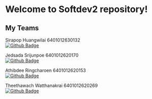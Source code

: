# Welcome to Softdev2 repository!

## My Teams

Sirapop Huangwilai 6401012630132                                      
[![Github Badge](https://img.shields.io/badge/-sirapopModel-333?style=flat&logo=Github&logoColor=white)](https://github.com/sirapopModel)

Jedsada Srijunpoe 6401012620170                                  
[![Github Badge](https://img.shields.io/badge/-JedsadaSrijunpoe-333?style=flat&logo=Github&logoColor=white)](https://github.com/JedsadaSrijunpoe)

Athibdee Ringcharoen 6401012620153                                    
[![Github Badge](https://img.shields.io/badge/-Athibdee-333?style=flat&logo=Github&logoColor=white)](https://github.com/Athibdee)

Theethawach Watthanakrai 6401012620269                               
[![Github Badge](https://img.shields.io/badge/-TheethawachW.-333?style=flat&logo=Github&logoColor=white)](https://github.com/kimzaooza)

#
